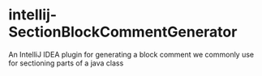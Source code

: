 # intellij-SectionBlockCommentGenerator
An IntelliJ IDEA plugin for generating a block comment we commonly use for sectioning parts of a java class
